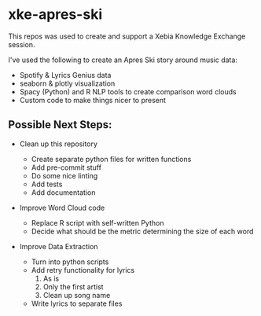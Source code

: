 # xke-apres-ski
This repos was used to create and support a Xebia Knowledge Exchange session.

I've used the following to create an Apres Ski story around music data:
- Spotify & Lyrics Genius data
- seaborn & plotly visualization
- Spacy (Python) and R NLP tools to create comparison word clouds
- Custom code to make things nicer to present


## Possible Next Steps:

- Clean up this repository
  - Create separate python files for written functions
  - Add pre-commit stuff
  - Do some nice linting
  - Add tests
  - Add documentation

- Improve Word Cloud code
  - Replace R script with self-written Python
  - Decide what should be the metric determining the size of each word

- Improve Data Extraction
  - Turn into python scripts
  - Add retry functionality for lyrics
    1. As is
    2. Only the first artist
    3. Clean up song name
  - Write lyrics to separate files
